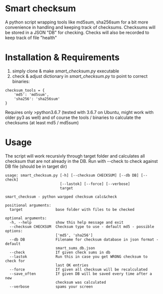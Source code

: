 # Smart checksum

A python script wrapping tools like md5sum, sha256sum for a bit more convenience in handling 
and keeping track of checksums.
Checksums will be stored in a JSON "DB" for checking. Checks will also be recorded to keep
track of file "health" 

# Installation & Requirements

1. simply clone & make *smart_checksum.py* executable
2. check & adjust dictionary in *smart_checksum.py* to point to correct binaries:

```
checksum_tools = {
    'md5': 'md5sum',
    'sha256': 'sha256sum'
}
```


Requires only >python3.6.7 (tested with 3.6.7 on Ubuntu, might work with older py3 as well) and of course
the tools / binaries to calculate the checksums (at least md5 / md5sum)

# Usage

The script will work recursivly through target folder and calculates all checksum that are not
already in the DB.
Run with --check to check against DB file (should be in target dir)

```
usage: smart_checksum.py [-h] [--checksum CHECKSUM] [--db DB] [--check]
                         [--lastok] [--force] [--verbose]
                         target

smart_checksum - python warpped checksum calc&check

positional arguments:
  target               base folder with files to be checked

optional arguments:
  -h, --help           show this help message and exit
  --checksum CHECKSUM  Checksum type to use - default md5 - possible options:
                       ['md5', 'sha256']
  --db DB              Filename for checksum database in json format - default
                       smart_sums_db.json
  --check              If given check sums in db
  --lastok             Run this in case you get WRONG checksum to check for
                       last OK entries
  --force              If given all checksum will be recalculated
  --save_often         If given DB will be saved every time after a new
                       checksum was calculated
  --verbose            spams your screen
```

